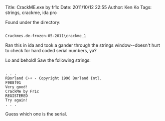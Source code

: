 Title: CrackME.exe by fr1c
Date: 2011/10/12 22:55
Author: Ken Ko
Tags: strings, crackme, ida pro

Found under the directory:

<code>
Crackmes.de-frozen-05-2011\crackme_1
</code>

Ran this in ida and took a gander through the strings window--doesn't hurt to check for hard coded serial numbers, ya? 

Lo and behold! Saw the following strings:

<code>
. . .
RBorland C++ - Copyright 1996 Borland Intl.
F988f91
Very good!
CrackMe by Fr1c
REGISTERED
Try again!
. . .
</code>

Guess which one is the serial.

